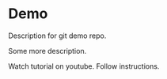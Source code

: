 # Demo

Description for git demo repo.

Some more description.

Watch tutorial on youtube.
Follow instructions.
